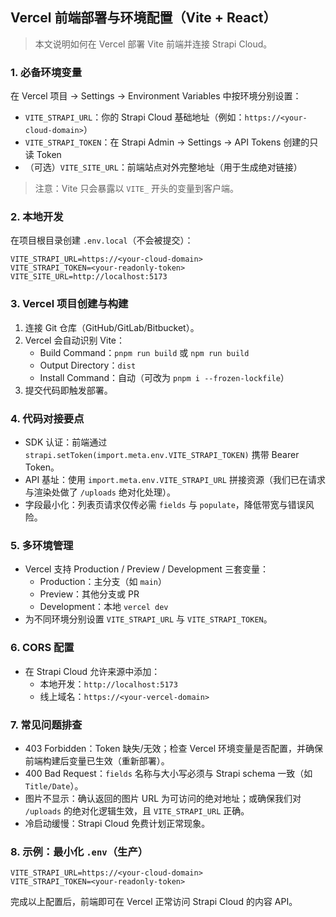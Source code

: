## Vercel 前端部署与环境配置（Vite + React）

> 本文说明如何在 Vercel 部署 Vite 前端并连接 Strapi Cloud。

### 1. 必备环境变量
在 Vercel 项目 → Settings → Environment Variables 中按环境分别设置：

- `VITE_STRAPI_URL`：你的 Strapi Cloud 基础地址（例如：`https://<your-cloud-domain>`）
- `VITE_STRAPI_TOKEN`：在 Strapi Admin → Settings → API Tokens 创建的只读 Token
- （可选）`VITE_SITE_URL`：前端站点对外完整地址（用于生成绝对链接）

> 注意：Vite 只会暴露以 `VITE_` 开头的变量到客户端。

### 2. 本地开发
在项目根目录创建 `.env.local`（不会被提交）：

```env
VITE_STRAPI_URL=https://<your-cloud-domain>
VITE_STRAPI_TOKEN=<your-readonly-token>
VITE_SITE_URL=http://localhost:5173
```

### 3. Vercel 项目创建与构建
1) 连接 Git 仓库（GitHub/GitLab/Bitbucket）。
2) Vercel 会自动识别 Vite：
   - Build Command：`pnpm run build` 或 `npm run build`
   - Output Directory：`dist`
   - Install Command：自动（可改为 `pnpm i --frozen-lockfile`）
3) 提交代码即触发部署。

### 4. 代码对接要点
- SDK 认证：前端通过 `strapi.setToken(import.meta.env.VITE_STRAPI_TOKEN)` 携带 Bearer Token。
- API 基址：使用 `import.meta.env.VITE_STRAPI_URL` 拼接资源（我们已在请求与渲染处做了 `/uploads` 绝对化处理）。
- 字段最小化：列表页请求仅传必需 `fields` 与 `populate`，降低带宽与错误风险。

### 5. 多环境管理
- Vercel 支持 Production / Preview / Development 三套变量：
  - Production：主分支（如 `main`）
  - Preview：其他分支或 PR
  - Development：本地 `vercel dev`
- 为不同环境分别设置 `VITE_STRAPI_URL` 与 `VITE_STRAPI_TOKEN`。

### 6. CORS 配置
- 在 Strapi Cloud 允许来源中添加：
  - 本地开发：`http://localhost:5173`
  - 线上域名：`https://<your-vercel-domain>`

### 7. 常见问题排查
- 403 Forbidden：Token 缺失/无效；检查 Vercel 环境变量是否配置，并确保前端构建后变量已生效（重新部署）。
- 400 Bad Request：`fields` 名称与大小写必须与 Strapi schema 一致（如 `Title/Date`）。
- 图片不显示：确认返回的图片 URL 为可访问的绝对地址；或确保我们对 `/uploads` 的绝对化逻辑生效，且 `VITE_STRAPI_URL` 正确。
- 冷启动缓慢：Strapi Cloud 免费计划正常现象。

### 8. 示例：最小化 `.env`（生产）
```env
VITE_STRAPI_URL=https://<your-cloud-domain>
VITE_STRAPI_TOKEN=<your-readonly-token>
```

完成以上配置后，前端即可在 Vercel 正常访问 Strapi Cloud 的内容 API。